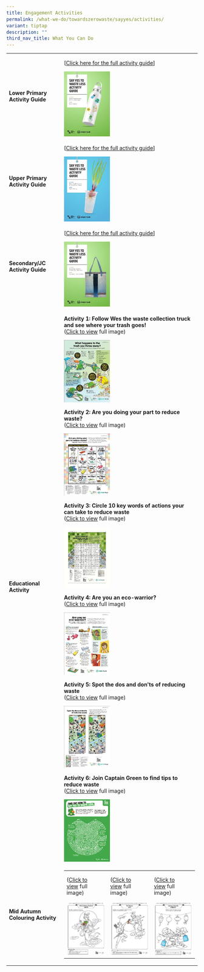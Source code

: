 ```yaml
---
title: Engagement Activities
permalink: /what-we-do/towardszerowaste/sayyes/activities/
variant: tiptap
description: ""
third_nav_title: What You Can Do
---
```

<table style="minWidth: 50px">
<colgroup>
<col>
<col>
</colgroup>
<tbody>
<tr>
<td rowspan="1" colspan="1">
<h4>Lower Primary Activity Guide</h4>
</td>
<td rowspan="1" colspan="1">
<p>[<a href="/files/Say%20YES%20to%20Waste%20Less/sytwl_lower_primary_activity_guide_final.pdf" rel="noopener noreferrer nofollow" target="_blank">Click here for the full activity guide</a>]</p>
<div class="isomer-image-wrapper">
<img style="width: 35%;" height="auto" width="100%" alt="Lower Primary Cover Page" src="/images/Say YES to Waste Less/Engagement Activities/lower_primary_cover_page_tmb_medium.jpg">
</div>
</td>
</tr>
<tr>
<td rowspan="1" colspan="1">
<h4>Upper Primary Activity Guide</h4>
</td>
<td rowspan="1" colspan="1">
<p>[<a href="#" rel="noopener noreferrer nofollow" target="_blank">Click here for the full activity guide</a>]</p>
<div class="isomer-image-wrapper">
<img style="width: 35%;" height="auto" width="100%" alt="Upper Primary Cover Page" src="/images/Say YES to Waste Less/Engagement Activities/upper_primary_cover_page_tmb_medium.jpg">
</div>
</td>
</tr>
<tr>
<td rowspan="1" colspan="1">
<h4>Secondary/JC Activity Guide</h4>
</td>
<td rowspan="1" colspan="1">
<p>[<a href="#" rel="noopener noreferrer nofollow" target="_blank">Click here for the full activity guide</a>]</p>
<div class="isomer-image-wrapper">
<img style="width: 35%;" height="auto" width="100%" alt="Secondary JC Cover Page" src="/images/Say YES to Waste Less/Engagement Activities/secondary_jc_cover_page_tmb_medium.jpg">
</div>
</td>
</tr>
<tr>
<td rowspan="1" colspan="1">
<h4>Educational Activity</h4>
</td>
<td rowspan="1" colspan="1">
<p><strong>Activity 1: Follow Wes the waste collection truck and see where your trash goes!</strong>
<br>(<a href="/images/Say%20YES%20to%20Waste%20Less/Engagement%20Activities/nea_lrd_166374dc907654aea816db16b10423eb2.jpg" rel="noopener noreferrer nofollow" target="_blank">Click to view</a> full
image)</p>
<div class="isomer-image-wrapper">
<img style="width: 35%;" height="auto" width="100%" alt="NEA LRD Issue 1" src="/images/Say YES to Waste Less/Engagement Activities/nea_lrd_issue_1_tmb_medium.jpg">
</div>
<p></p>
<p><strong>Activity 2: Are you doing your part to reduce waste?</strong>
<br>(<a href="/images/Say%20YES%20to%20Waste%20Less/Engagement%20Activities/nea_lrd_2.jpg" rel="noopener noreferrer nofollow" target="_blank">Click to view</a> full
image)</p>
<div class="isomer-image-wrapper">
<img style="width: 35%;" height="auto" width="100%" alt="NEA LRD #2" src="/images/Say YES to Waste Less/Engagement Activities/nea_lrd_2_tmb_medium.jpg">
</div>
<p></p>
<p><strong>Activity&nbsp;3: Circle 10 key words of actions your can take to reduce waste</strong>
<br>(<a href="/images/Say%20YES%20to%20Waste%20Less/Engagement%20Activities/st20211012_lrd_003_00.jpg" rel="noopener noreferrer nofollow" target="_blank">Click to view</a>&nbsp;full
image)</p>
<div class="isomer-image-wrapper">
<img style="width: 35%;" height="auto" width="100%" alt="LRD 3" src="/images/Say YES to Waste Less/Engagement Activities/lrd_3_tmb_medium.jpg">
</div>
<p></p>
<p><strong>Activity 4: Are you an eco-warrior?</strong>
<br>(<a href="/files/Say%20YES%20to%20Waste%20Less/nea_lrd_4.pdf" rel="noopener noreferrer nofollow" target="_blank">Click to view</a>&nbsp;full
image)</p>
<div class="isomer-image-wrapper">
<img style="width: 35%;" height="auto" width="100%" alt="NEA LRD #4" src="/images/Say YES to Waste Less/Engagement Activities/nea_lrd_4_tmb_medium.jpg">
</div>
<p></p>
<p><strong>Activity 5: Spot the dos and don'ts of reducing waste</strong>
<br>(<a href="/images/Say%20YES%20to%20Waste%20Less/Engagement%20Activities/nea_lrd_5.jpg" rel="noopener noreferrer nofollow" target="_blank">Click to view</a>&nbsp;full
image)</p>
<div class="isomer-image-wrapper">
<img style="width: 35%;" height="auto" width="100%" alt="NEA LRD #5" src="/images/Say YES to Waste Less/Engagement Activities/nea_lrd_5_tmb_medium.jpg">
</div>
<p></p>
<p><strong>Activity&nbsp;6: Join Captain Green to find tips to reduce waste</strong>
<br>(<a href="/images/Say%20YES%20to%20Waste%20Less/Engagement%20Activities/cg_puzzle.png" rel="noopener noreferrer nofollow" target="_blank">Click to view</a>&nbsp;full
image)</p>
<div class="isomer-image-wrapper">
<img style="width: 35%;" height="auto" width="100%" alt="CG Puzzle" src="/images/Say YES to Waste Less/Engagement Activities/cg_puzzle_tmb_medium.png">
</div>
</td>
</tr>
<tr>
<td rowspan="1" colspan="1">
<h4>Mid Autumn Colouring Activity</h4>
</td>
<td rowspan="1" colspan="1">
<table style="minWidth: 75px">
<colgroup>
<col>
<col>
<col>
</colgroup>
<tbody>
<tr>
<td rowspan="1" colspan="1">
<p>(<a href="/images/Say%20YES%20to%20Waste%20Less/Engagement%20Activities/1a_change.jpg" rel="noopener noreferrer nofollow" target="_blank">Click to view</a>&nbsp;full
image)</p>
<div class="isomer-image-wrapper">
<img style="width: 100%" height="auto" width="100%" alt="1A_Change" src="/images/Say YES to Waste Less/Engagement Activities/1a_change_tmb_medium.jpg">
</div>
</td>
<td rowspan="1" colspan="1">
<p>(<a href="/images/Say%20YES%20to%20Waste%20Less/Engagement%20Activities/2_fullmoon.jpg" rel="noopener noreferrer nofollow" target="_blank">Click to view</a>&nbsp;full
image)</p>
<div class="isomer-image-wrapper">
<img style="width: 100%" height="auto" width="100%" alt="fullmoon" src="/images/Say YES to Waste Less/Engagement Activities/2_fullmoon_tmb_medium.jpg">
</div>
</td>
<td rowspan="1" colspan="1">
<p>(<a href="/images/Say%20YES%20to%20Waste%20Less/Engagement%20Activities/3_lanternparade.jpg" rel="noopener noreferrer nofollow" target="_blank">Click to view</a>&nbsp;full
image)</p>
<div class="isomer-image-wrapper">
<img style="width: 100%" height="auto" width="100%" alt="lanternparade" src="/images/Say YES to Waste Less/Engagement Activities/3_lanternparade_tmb_medium.jpg">
</div>
</td>
</tr>
</tbody>
</table>
</td>
</tr>
</tbody>
</table>
<p></p>